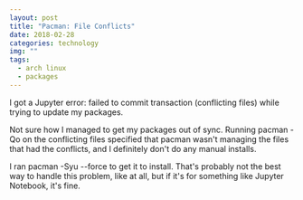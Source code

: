```yaml
---
layout: post
title: "Pacman: File Conflicts"
date: 2018-02-28
categories: technology
img: ""
tags:
  - arch linux
  - packages
---
```


I got a Jupyter error: failed to commit transaction (conflicting files) while trying to update my packages.

Not sure how I managed to get my packages out of sync. Running pacman -Qo on the conflicting files specified that pacman wasn't managing the files that had the conflicts, and I definitely don't do any manual installs.

I ran pacman -Syu --force to get it to install. That's probably not the best way to handle this problem, like at all, but if it's for something like Jupyter Notebook, it's fine.
